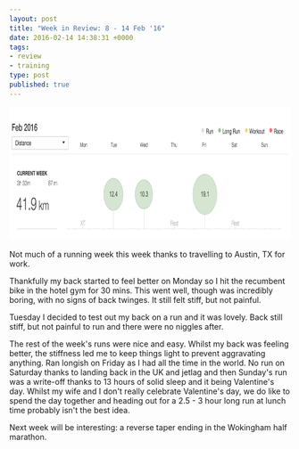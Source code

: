 ```yaml
---
layout: post
title: "Week in Review: 8 - 14 Feb '16"
date: 2016-02-14 14:38:31 +0000
tags:
- review
- training
type: post
published: true
---
```


<a href="/assets/week-in-review-8-14Feb16.png"><img alt="Week in Review: 8 - 14 Feb '16" src="/assets/week-in-review-8-14Feb16.png" width="840" height="240" class="center" /></a>

Not much of a running week this week thanks to travelling to Austin, TX for work.  

Thankfully my back started to feel better on Monday so I hit the recumbent bike in the hotel gym for 30 mins.  This went well, though was incredibly boring, with no signs of back twinges.  It still felt stiff, but not painful.

Tuesday I decided to test out my back on a run and it was lovely.  Back still stiff, but not painful to run and there were no niggles after.

The rest of the week's runs were nice and easy.  Whilst my back was feeling better, the stiffness led me to keep things light to prevent aggravating anything.  Ran longish on Friday as I had all the time in the world.  No run on Saturday thanks to landing back in the UK and jetlag and then Sunday's run was a write-off thanks to 13 hours of solid sleep and it being Valentine's day.  Whilst my wife and I don't really celebrate Valentine's day, we do like to spend the day together and heading out for a 2.5 - 3 hour long run at lunch time probably isn't the best idea.

Next week will be interesting: a reverse taper ending in the Wokingham half marathon.
